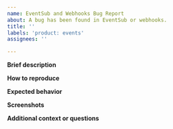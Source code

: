 ```yaml
---
name: EventSub and Webhooks Bug Report
about: A bug has been found in EventSub or webhooks.
title: ''
labels: 'product: events'
assignees: ''

---
```


**Brief description**

**How to reproduce**

**Expected behavior**

**Screenshots**

**Additional context or questions**
